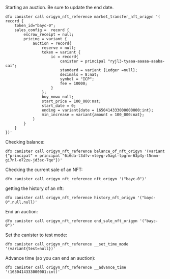 
Starting an auction. Be sure to update the end date.

```
dfx canister call origyn_nft_reference market_transfer_nft_origyn '( record {
    token_id="bayc-0";
    sales_config =  record {
        escrow_receipt = null;
        pricing = variant {
            auction = record{
                reserve = null;
                token = variant {
                    ic = record{
                        canister = principal "ryjl3-tyaaa-aaaaa-aaaba-cai";
                        standard = variant {Ledger =null};
                        decimals = 8:nat;
                        symbol = "ICP";
                        fee = 10000;
                    }
                };
                buy_now= null;
                start_price = 100_000:nat;
                start_date = 0;
                ending = variant{date = 1650414333000000000:int};
                min_increase = variant{amount = 100_000:nat};
            }
        }
    }
})'
```

Checking balance:

```
dfx canister call origyn_nft_reference balance_of_nft_origyn '(variant {"principal" = principal "6i6da-t3dfv-vteyg-v5agl-tpgrm-63p4y-t5nmm-gi7nl-o72zu-jd3sc-7qe"})'
```

Checking the current sale of an NFT:

```
dfx canister call origyn_nft_reference nft_origyn '("bayc-0")'
```

getting the history of an nft: 

```
dfx canister call origyn_nft_reference history_nft_origyn '("bayc-0",null,null)'
```

End an auction:

```
dfx canister call origyn_nft_reference end_sale_nft_origyn '("bayc-0")'
```

Set the canister to test mode:

```
dfx canister call origyn_nft_reference __set_time_mode '(variant{test=null})'
```

Advance time (so you can end an auction):

```
dfx canister call origyn_nft_reference __advance_time '(1650414333000001:int)'
```

